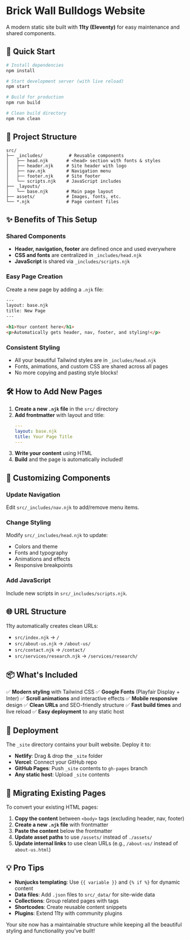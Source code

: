 # Brick Wall Bulldogs Website

A modern static site built with **11ty (Eleventy)** for easy maintenance and shared components.

## 🚀 Quick Start

```bash
# Install dependencies
npm install

# Start development server (with live reload)
npm start

# Build for production
npm run build

# Clean build directory
npm run clean
```

## 📁 Project Structure

```
src/
├── _includes/          # Reusable components
│   ├── head.njk       # <head> section with fonts & styles
│   ├── header.njk     # Site header with logo
│   ├── nav.njk        # Navigation menu
│   ├── footer.njk     # Site footer
│   └── scripts.njk    # JavaScript includes
├── _layouts/
│   └── base.njk       # Main page layout
├── assets/            # Images, fonts, etc.
└── *.njk              # Page content files
```

## ✨ Benefits of This Setup

### **Shared Components**
- **Header, navigation, footer** are defined once and used everywhere
- **CSS and fonts** are centralized in `_includes/head.njk`
- **JavaScript** is shared via `_includes/scripts.njk`

### **Easy Page Creation**
Create a new page by adding a `.njk` file:

```html
---
layout: base.njk
title: New Page
---

<h1>Your content here</h1>
<p>Automatically gets header, nav, footer, and styling!</p>
```

### **Consistent Styling**
- All your beautiful Tailwind styles are in `_includes/head.njk`
- Fonts, animations, and custom CSS are shared across all pages
- No more copying and pasting style blocks!

## 🛠 How to Add New Pages

1. **Create a new `.njk` file** in the `src/` directory
2. **Add frontmatter** with layout and title:
   ```yaml
   ---
   layout: base.njk
   title: Your Page Title
   ---
   ```
3. **Write your content** using HTML
4. **Build** and the page is automatically included!

## 🔧 Customizing Components

### Update Navigation
Edit `src/_includes/nav.njk` to add/remove menu items.

### Change Styling
Modify `src/_includes/head.njk` to update:
- Colors and theme
- Fonts and typography
- Animations and effects
- Responsive breakpoints

### Add JavaScript
Include new scripts in `src/_includes/scripts.njk`.

## 🌐 URL Structure

11ty automatically creates clean URLs:
- `src/index.njk` → `/`
- `src/about-us.njk` → `/about-us/`
- `src/contact.njk` → `/contact/`
- `src/services/research.njk` → `/services/research/`

## 📦 What's Included

✅ **Modern styling** with Tailwind CSS
✅ **Google Fonts** (Playfair Display + Inter)
✅ **Scroll animations** and interactive effects
✅ **Mobile responsive** design
✅ **Clean URLs** and SEO-friendly structure
✅ **Fast build times** and live reload
✅ **Easy deployment** to any static host

## 🚀 Deployment

The `_site` directory contains your built website. Deploy it to:
- **Netlify**: Drag & drop the `_site` folder
- **Vercel**: Connect your GitHub repo
- **GitHub Pages**: Push `_site` contents to `gh-pages` branch
- **Any static host**: Upload `_site` contents

## 🔄 Migrating Existing Pages

To convert your existing HTML pages:

1. **Copy the content** between `<body>` tags (excluding header, nav, footer)
2. **Create a new `.njk` file** with frontmatter
3. **Paste the content** below the frontmatter
4. **Update asset paths** to use `/assets/` instead of `./assets/`
5. **Update internal links** to use clean URLs (e.g., `/about-us/` instead of `about-us.html`)

## 💡 Pro Tips

- **Nunjucks templating**: Use `{{ variable }}` and `{% if %}` for dynamic content
- **Data files**: Add `.json` files to `src/_data/` for site-wide data
- **Collections**: Group related pages with tags
- **Shortcodes**: Create reusable content snippets
- **Plugins**: Extend 11ty with community plugins

Your site now has a maintainable structure while keeping all the beautiful styling and functionality you've built!